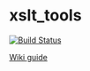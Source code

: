 # xslt_tools
[![Build Status](https://travis-ci.org/greenbarrow/xslt_tools.svg?branch=master)](https://travis-ci.org/greenbarrow/xslt_tools)

[Wiki guide](https://github.com/greenbarrow/xslt_tools/wiki)

